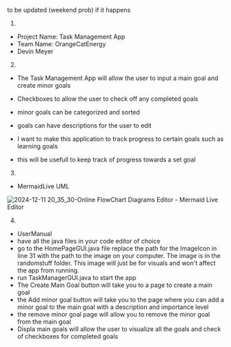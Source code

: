 to be updated (weekend prob) if it happens


1. 
  - Project Name: Task Management App 
  - Team Name: OrangeCatEnergy
  - Devin Meyer
2. 
  - The Task Management App will allow the user to input a main goal and create minor goals
  - Checkboxes to allow the user to check off any completed goals
  - minor goals can be categorized and sorted
  - goals can have descriptions for the user to edit

  - I want to make this application to track progress to certain goals such as learning goals
  - this will be usefull to keep track of progress towards a set goal
3.
  - MermaidLive UML

![2024-12-11 20_35_30-Online FlowChart   Diagrams Editor - Mermaid Live Editor](https://github.com/user-attachments/assets/326a18c8-7920-48b8-b5b8-b0fe396e0ad8)

4. 
  - UserManual
  - have all the java files in your code editor of choice
  - go to the HomePageGUI.java file replace the path for the ImageIcon in line 31 with the path to the image on your computer. The image is in the randomstuff folder. This image will just be for visuals and won't affect the app from running.
  - run TaskManagerGUI.java to start the app
  - The Create Main Goal button will take you to a page to create a main goal
  - the Add minor goal button will take you to the page where you can add a minor goal to the main goal with a description and importance level
  - the remove minor goal page will allow you to remove the minor goal from the main goal
  - Displa main goals will allow the user to visualize all the goals and check of checkboxes for completed goals
